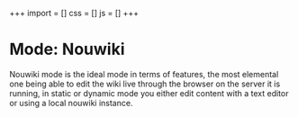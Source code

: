 +++
import = []
css = []
js = []
+++

# Mode: Nouwiki

Nouwiki mode is the ideal mode in terms of features, the most elemental one being able to edit the wiki live through the browser on the server it is running, in static or dynamic mode you either edit content with a text editor or using a local nouwiki instance.
<!-- -->